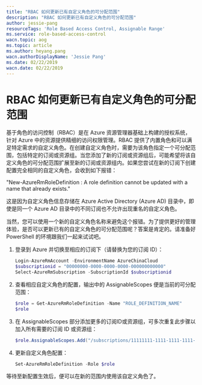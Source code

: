```yaml
---
title: "RBAC 如何更新已有自定义角色的可分配范围"
description: "RBAC 如何更新已有自定义角色的可分配范围"
author: jessie-pang
resourceTags: 'Role Based Access Control, Assignable Range'
ms.service: role-based-access-control
wacn.topic: aog
ms.topic: article
ms.author: heyang.pang
wacn.authorDisplayName: 'Jessie Pang'
ms.date: 02/22/2019
wacn.date: 02/22/2019
---
```


# RBAC 如何更新已有自定义角色的可分配范围

基于角色的访问控制（RBAC）是在 Azure 资源管理器基础上构建的授权系统，针对 Azure 中的资源提供精细的访问权限管理。RBAC 提供了内置角色和可以满足特定需求的自定义角色。在创建自定义角色时，需要为该角色指定一个可分配范围，包括特定的订阅或资源组。当您添加了新的订阅或资源组后，可能希望将该自定义角色的可分配范围扩展至新的订阅或资源组内。如果您尝试在新的订阅下创建配置完全相同的自定义角色，会收到如下报错：

"New-AzureRmRoleDefinition : A role definition cannot be updated with a name that already exists."

这是因为自定义角色信息存储在 Azure Active Directory (Azure AD) 目录中，即使是同一个 Azure AD 目录中的不同订阅也不允许出现重名的自定义角色。

当然，您可以使用一个新的自定义角色名称来避免这个报错。为了提供更好的管理体验，是否可以更新已有的自定义角色的可分配范围呢？答案是肯定的。请准备好 PowerShell 的环境跟我们一起来试试吧。

1. 登录到 Azure 并切换至相应的订阅下（请替换为您的订阅 ID）：

    ```powershell
    Login-AzureRmAccount -EnvironmentName AzureChinaCloud
    $subscriptionid = "00000000-0000-0000-0000-000000000000"
    Select-AzureRmSubscription -SubscriptionId $subscriptionid
    ```

2. 查看相应自定义角色的配置，输出中的 AssignableScopes 便是当前的可分配范围：

    ```powershell
    $role = Get-AzureRmRoleDefinition -Name "ROLE_DEFINITION_NAME"
    $role
    ```

3. 在 AssignableScopes 部分添加更多的订阅ID或资源组，可多次重复此步骤以加入所有需要的订阅 ID 或资源组：

    ```powershell
    $role.AssignableScopes.Add("/subscriptions/11111111-1111-1111-1111-111111111111")
    ```

4. 更新自定义角色配置：

    ```powershell
    Set-AzureRmRoleDefinition -Role $role
    ```

等待至新配置生效后，便可以在新的范围内使用该自定义角色了。

